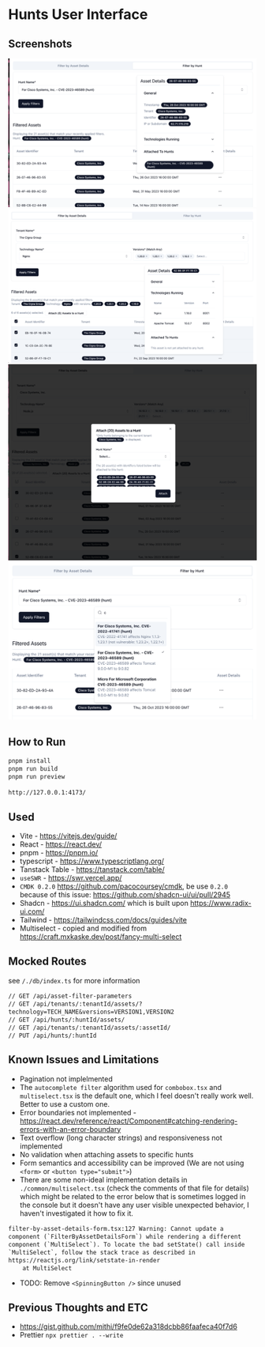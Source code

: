 # Hunts User Interface

## Screenshots

![](./screenshots/x-asset-details-popover-2.png)
![](./screenshots/x-asset-details-popover.png)
![](./screenshots/x-attach-to-hunt-modal.png)
![](./screenshots/x-autocomplete-hunt.png)

## How to Run

```
pnpm install
pnpm run build
pnpm run preview

http://127.0.0.1:4173/
```

## Used

- Vite - https://vitejs.dev/guide/
- React - https://react.dev/
- pnpm - https://pnpm.io/
- typescript - https://www.typescriptlang.org/
- Tanstack Table - https://tanstack.com/table/
- `useSWR` - https://swr.vercel.app/
- `CMDK 0.2.0` https://github.com/pacocoursey/cmdk, be use `0.2.0` because of this issue: https://github.com/shadcn-ui/ui/pull/2945
- Shadcn - https://ui.shadcn.com/ which is built upon https://www.radix-ui.com/
- Tailwind - https://tailwindcss.com/docs/guides/vite
- Multiselect - copied and modified from https://craft.mxkaske.dev/post/fancy-multi-select

## Mocked Routes

see `/./db/index.ts` for more information

```
// GET /api/asset-filter-parameters
// GET /api/tenants/:tenantId/assets/?technology=TECH_NAME&versions=VERSION1,VERSION2
// GET /api/hunts/:huntId/assets/
// GET /api/tenants/:tenantId/assets/:assetId/
// PUT /api/hunts/:huntId
```

## Known Issues and Limitations

- Pagination not implelmented
- The `autocomplete filter` algorithm used for `combobox.tsx` and `multiselect.tsx` is the default one, which I feel doesn't really work well. Better to use a custom one.
- Error boundaries not implemented - https://react.dev/reference/react/Component#catching-rendering-errors-with-an-error-boundary
- Text overflow (long character strings) and responsiveness not implemented
- No validation when attaching assets to specific hunts
- Form semantics and accessibility can be improved (We are not using `<form>` or `<button type="submit">`)
- There are some non-ideal implementation details in `./common/multiselect.tsx` (check the comments of that file for details) which might be related to the error below that is sometimes logged in the console but it doesn't have any user visible unexpected behavior, I haven't investigated it how to fix it.

```
filter-by-asset-details-form.tsx:127 Warning: Cannot update a component (`FilterByAssetDetailsForm`) while rendering a different component (`MultiSelect`). To locate the bad setState() call inside `MultiSelect`, follow the stack trace as described in https://reactjs.org/link/setstate-in-render
    at MultiSelect
```

- TODO: Remove `<SpinningButton />` since unused

## Previous Thoughts and ETC

- https://gist.github.com/mithi/f9fe0de62a318dcbb86faafeca40f7d6
- Prettier `npx prettier . --write`
